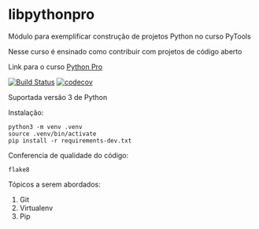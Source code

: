 # libpythonpro

Módulo para exemplificar construção de projetos Python no curso PyTools

Nesse curso é ensinado como contribuir com projetos de código aberto

Link para o curso [Python Pro](https://www.python.pro.br/)

[![Build Status](https://travis-ci.com/ggoldani/libpythonpro.svg?branch=master)](https://travis-ci.com/ggoldani/libpythonpro)
[![codecov](https://codecov.io/gh/ggoldani/libpythonpro/branch/master/graph/badge.svg?token=EECPMJ5X83)](https://codecov.io/gh/ggoldani/libpythonpro)

Suportada versão 3 de Python

Instalação:
```console
python3 -m venv .venv
source .venv/bin/activate
pip install -r requirements-dev.txt
```

Conferencia de qualidade do código:
```console
flake8
```

Tópicos a serem abordados:
 1. Git
 2. Virtualenv
 3. Pip
 